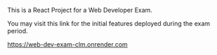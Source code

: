 This is a React Project for a Web Developer Exam.

You may visit this link for the initial features deployed during the exam period.

https://web-dev-exam-clm.onrender.com
